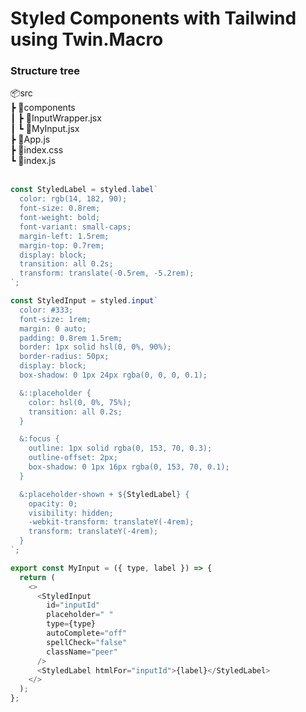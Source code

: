 <h1>Styled Components with Tailwind using Twin.Macro</h1>

<h3>Structure tree</h3>
📦src<br/>
 ┣ 📂components<br/>
 ┃ ┣ 📜InputWrapper.jsx<br/>
 ┃ ┗ 📜MyInput.jsx<br/>
 ┣ 📜App.js<br/>
 ┣ 📜index.css<br/>
 ┗ 📜index.js<br/><br/>

```javascript
const StyledLabel = styled.label`
  color: rgb(14, 182, 90);
  font-size: 0.8rem;
  font-weight: bold;
  font-variant: small-caps;
  margin-left: 1.5rem;
  margin-top: 0.7rem;
  display: block;
  transition: all 0.2s;
  transform: translate(-0.5rem, -5.2rem);
`;

const StyledInput = styled.input`
  color: #333;
  font-size: 1rem;
  margin: 0 auto;
  padding: 0.8rem 1.5rem;
  border: 1px solid hsl(0, 0%, 90%);
  border-radius: 50px;
  display: block;
  box-shadow: 0 1px 24px rgba(0, 0, 0, 0.1);

  &::placeholder {
    color: hsl(0, 0%, 75%);
    transition: all 0.2s;
  }

  &:focus {
    outline: 1px solid rgba(0, 153, 70, 0.3);
    outline-offset: 2px;
    box-shadow: 0 1px 16px rgba(0, 153, 70, 0.1);
  }

  &:placeholder-shown + ${StyledLabel} {
    opacity: 0;
    visibility: hidden;
    -webkit-transform: translateY(-4rem);
    transform: translateY(-4rem);
  }
`;

export const MyInput = ({ type, label }) => {
  return (
    <>
      <StyledInput
        id="inputId"
        placeholder=" "
        type={type}
        autoComplete="off"
        spellCheck="false"
        className="peer"
      />
      <StyledLabel htmlFor="inputId">{label}</StyledLabel>
    </>
  );
};
```
